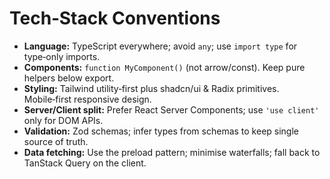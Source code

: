 # Tech‑Stack Conventions

- **Language:** TypeScript everywhere; avoid `any`; use `import type` for type‑only imports.
- **Components:** `function MyComponent()` (not arrow/const). Keep pure helpers below export.
- **Styling:** Tailwind utility‑first plus shadcn/ui & Radix primitives. Mobile‑first responsive design.
- **Server/Client split:** Prefer React Server Components; use `'use client'` only for DOM APIs.
- **Validation:** Zod schemas; infer types from schemas to keep single source of truth.
- **Data fetching:** Use the preload pattern; minimise waterfalls; fall back to TanStack Query on the client.
